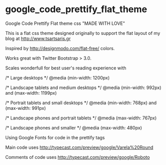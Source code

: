 google_code_prettify_flat_theme
===============================

Google Code Prettify Flat theme css "MADE WITH LOVE"

This is a flat css theme designed originally to support the flat layout of my blog at http://www.tsartsaris.gr

Inspired by http://designmodo.com/flat-free/ colors. 

Works great with Twitter Bootstrap > 3.0.

Scales wonderfull for best user's reading experience with 

/* Large desktops */
@media (min-width: 1200px)

/* Landscape tablets and medium desktops */
@media (min-width: 992px) and (max-width: 1199px)

/* Portrait tablets and small desktops */
@media (min-width: 768px) and (max-width: 991px) 

/* Landscape phones and portrait tablets */
@media (max-width: 767px) 

/* Landscape phones and smaller */
@media (max-width: 480px) 


Using Google Fonts for code in the prettify tags

Main code uses http://typecast.com/preview/google/Varela%20Round

Comments of code uses http://typecast.com/preview/google/Roboto
